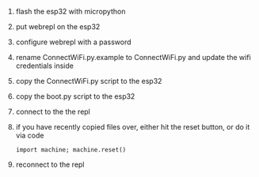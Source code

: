 
1. flash the esp32 with micropython
2. put webrepl on the esp32
3. configure webrepl with a password
4. rename ConnectWiFi.py.example to ConnectWiFi.py and update the wifi credentials inside
5. copy the ConnectWiFi.py script to the esp32
6. copy the boot.py script to the esp32
7. connect to the the repl
8. if you have recently copied files over, either hit the reset button, or do it via code

    `import machine; machine.reset()`
9. reconnect to the repl
